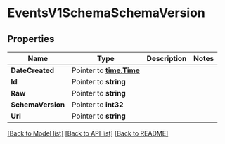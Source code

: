 # EventsV1SchemaSchemaVersion

## Properties

Name | Type | Description | Notes
------------ | ------------- | ------------- | -------------
**DateCreated** | Pointer to [**time.Time**](time.Time.md) |  |
**Id** | Pointer to **string** |  |
**Raw** | Pointer to **string** |  |
**SchemaVersion** | Pointer to **int32** |  |
**Url** | Pointer to **string** |  |

[[Back to Model list]](../README.md#documentation-for-models) [[Back to API list]](../README.md#documentation-for-api-endpoints) [[Back to README]](../README.md)


